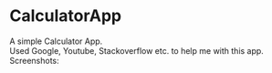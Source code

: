# CalculatorApp
A simple Calculator App.</br>
Used Google, Youtube, Stackoverflow etc. to help me with this app.</br>
Screenshots:</br>
<img src=''></img>
